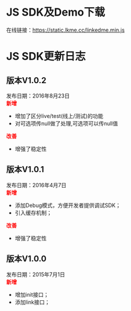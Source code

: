 # JS SDK及Demo下载
在线链接：https://static.lkme.cc/linkedme.min.js
 
# JS SDK更新日志
## 版本V1.0.2
发布日期：2016年8月23日  
<font color="red">**新增**</font>
* 增加了区分live/test(线上/测试)的功能
* 对可选项传null做了处理,可选项可以传null值

<font color="red">**改善**</font>
* 增强了稳定性

## 版本V1.0.1
发布日期：2016年4月7日  
<font color="red">**新增**</font>
* 添加Debug模式，方便开发者提供调试SDK；
* 引入缓存机制；

<font color="red">**改善**</font>
* 增强了稳定性

## 版本V1.0.0
发布日期：2015年7月1日  
<font color="red">**新增**</font>
* 增加init接口；
* 添加link接口；